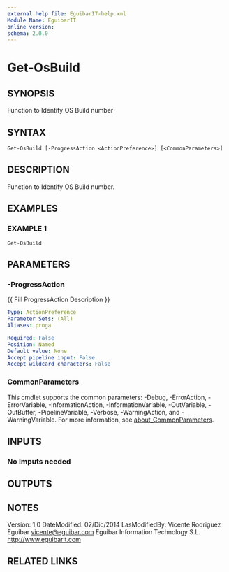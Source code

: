 ```yaml
---
external help file: EguibarIT-help.xml
Module Name: EguibarIT
online version:
schema: 2.0.0
---
```


# Get-OsBuild

## SYNOPSIS
Function to Identify OS Build number

## SYNTAX

```
Get-OsBuild [-ProgressAction <ActionPreference>] [<CommonParameters>]
```

## DESCRIPTION
Function to Identify OS Build number.

## EXAMPLES

### EXAMPLE 1
```
Get-OsBuild
```

## PARAMETERS

### -ProgressAction
{{ Fill ProgressAction Description }}

```yaml
Type: ActionPreference
Parameter Sets: (All)
Aliases: proga

Required: False
Position: Named
Default value: None
Accept pipeline input: False
Accept wildcard characters: False
```

### CommonParameters
This cmdlet supports the common parameters: -Debug, -ErrorAction, -ErrorVariable, -InformationAction, -InformationVariable, -OutVariable, -OutBuffer, -PipelineVariable, -Verbose, -WarningAction, and -WarningVariable. For more information, see [about_CommonParameters](http://go.microsoft.com/fwlink/?LinkID=113216).

## INPUTS

### No Imputs needed
## OUTPUTS

## NOTES
Version:         1.0
DateModified:    02/Dic/2014
LasModifiedBy:   Vicente Rodriguez Eguibar
vicente@eguibar.com
Eguibar Information Technology S.L.
http://www.eguibarit.com

## RELATED LINKS

